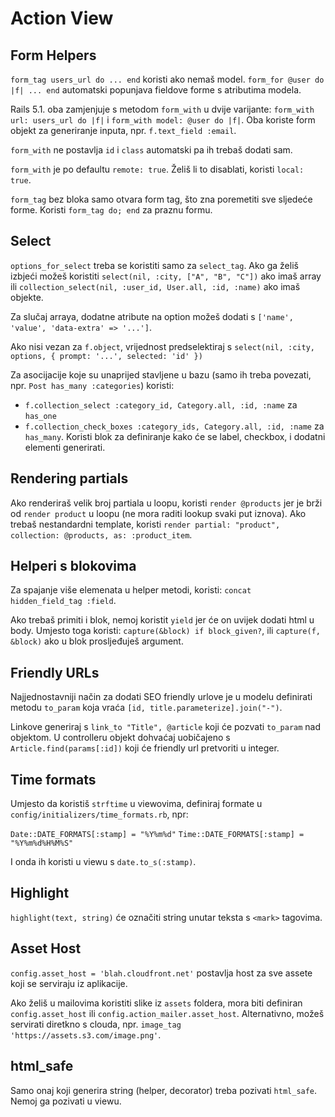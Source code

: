 # Action View

## Form Helpers

`form_tag users_url do ... end` koristi ako nemaš model.
`form_for @user do |f| ... end` automatski popunjava fieldove forme s atributima modela.

Rails 5.1. oba zamjenjuje s metodom `form_with` u dvije varijante: `form_with url: users_url do |f|` i `form_with model: @user do |f|`. Oba koriste form objekt za generiranje inputa, npr. `f.text_field :email`.

`form_with` ne postavlja `id` i `class` automatski pa ih trebaš dodati sam.

`form_with` je po defaultu `remote: true`. Želiš li to disablati, koristi `local: true`.

`form_tag` bez bloka samo otvara form tag, što zna poremetiti sve sljedeće forme. Koristi `form_tag do; end` za praznu formu.

## Select

`options_for_select` treba se koristiti samo za `select_tag`. Ako ga želiš izbjeći možeš koristiti
`select(nil, :city, ["A", "B", "C"])` ako imaš array ili
`collection_select(nil, :user_id, User.all, :id, :name)` ako imaš objekte.

Za slučaj arraya, dodatne atribute na option možeš dodati s
`['name', 'value', 'data-extra' => '...']`.

Ako nisi vezan za `f.object`, vrijednost predselektiraj s
`select(nil, :city, options, { prompt: '...', selected: 'id' })`

Za asocijacije koje su unaprijed stavljene u bazu (samo ih treba povezati, npr. `Post has_many :categories`) koristi:
* `f.collection_select :category_id, Category.all, :id, :name` za `has_one`
* `f.collection_check_boxes :category_ids, Category.all, :id, :name` za `has_many`. Koristi blok za definiranje kako će se label, checkbox, i dodatni elementi generirati.

## Rendering partials

Ako renderiraš velik broj partiala u loopu, koristi `render @products` jer je brži od `render product` u loopu (ne mora raditi lookup svaki put iznova). Ako trebaš nestandardni template, koristi `render partial: "product", collection: @products, as: :product_item`.

## Helperi s blokovima

Za spajanje više elemenata u helper metodi, koristi: `concat hidden_field_tag :field`.

Ako trebaš primiti i blok, nemoj koristit `yield` jer će on uvijek dodati html u body. Umjesto toga koristi: `capture(&block) if block_given?`, ili `capture(f, &block)` ako u blok prosljeđuješ argument.

## Friendly URLs

Najjednostavniji način za dodati SEO friendly urlove je u modelu definirati metodu `to_param` koja vraća `[id, title.parameterize].join("-")`.

Linkove generiraj s `link_to "Title", @article` koji će pozvati `to_param` nad objektom. U controlleru objekt dohvaćaj uobičajeno s `Article.find(params[:id])` koji će friendly url pretvoriti u integer.

## Time formats

Umjesto da koristiš `strftime` u viewovima, definiraj formate u `config/initializers/time_formats.rb`, npr:

`Date::DATE_FORMATS[:stamp] = "%Y%m%d"`
`Time::DATE_FORMATS[:stamp] = "%Y%m%d%H%M%S"`

I onda ih koristi u viewu s `date.to_s(:stamp)`.

## Highlight

`highlight(text, string)` će označiti string unutar teksta s `<mark>` tagovima.

## Asset Host

`config.asset_host = 'blah.cloudfront.net'` postavlja host za sve assete koji se serviraju iz aplikacije.

Ako želiš u mailovima koristiti slike iz `assets` foldera, mora biti definiran `config.asset_host` ili `config.action_mailer.asset_host`. Alternativno, možeš servirati diretkno s clouda, npr. `image_tag 'https://assets.s3.com/image.png'`.

## html_safe

Samo onaj koji generira string (helper, decorator) treba pozivati `html_safe`. Nemoj ga pozivati u viewu.

